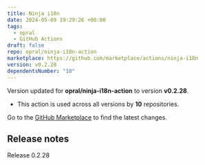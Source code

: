 ```yaml
---
title: Ninja i18n
date: 2024-05-09 19:29:26 +00:00
tags:
  - opral
  - GitHub Actions
draft: false
repo: opral/ninja-i18n-action
marketplace: https://github.com/marketplace/actions/ninja-i18n
version: v0.2.28
dependentsNumber: "10"
---
```



Version updated for **opral/ninja-i18n-action** to version **v0.2.28**.
- This action is used across all versions by **10** repositories.

Go to the [GitHub Marketplace](https://github.com/marketplace/actions/ninja-i18n) to find the latest changes.

## Release notes

Release 0.2.28

